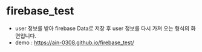 # firebase_test
 - user 정보를 받아 firebase Data로 저장 후 user 정보를 다시 가져 오는 형식의 화면입니다.
 - demo : https://ain-0308.github.io/firebase_test/   
